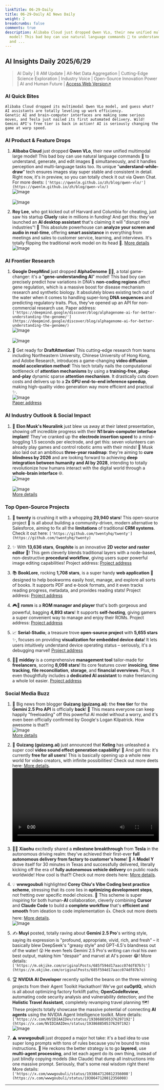 ```yaml
---
linkTitle: 06-29-Daily
title: 06-29-Daily AI News Daily
weight: 2
breadcrumbs: false
comments: true
description: Alibaba Cloud just dropped Qwen VLo, their new unified multimodal large
  model! This bad boy can use natural language commands 🌟 to understand, generate,
  and ...
---
```

## AI Insights Daily 2025/6/29

> AI Daily | 8 AM Update | All-Net Data Aggregation | Cutting-Edge Science Exploration | Industry Voice | Open-Source Innovation Power | AI and Human Future | [Access Web Version↗️](https://yuansiwang.netlify.app/)

### AI Quick Bites

```
Alibaba Cloud dropped its multimodal Qwen VLo model, and guess what? AI assistants are totally leveling up work efficiency.
Genetic AI and brain-computer interfaces are making some serious moves, and Tesla just nailed its first automated delivery. Wild!
Gemini API's free tier is back in action! AI is seriously changing the game at warp speed.
```

### AI Product & Feature Drops
1.  **Alibaba Cloud** just dropped **Qwen VLo**, their new unified multimodal large model! This bad boy can use natural language commands 🌟 to understand, generate, and edit images 🎨 simultaneously, and it handles perception and multi-language tasks too. Its unique "**understand-while-draw**" tech ensures images stay super stable and consistent in detail. Right now, it's in preview, so you can totally check it out via Qwen Chat. For more deets: `['https://qwenlm.github.io/zh/blog/qwen-vlo/'](https://qwenlm.github.io/zh/blog/qwen-vlo/)`
    <br/> ![Image](https://cdn.jsdmirror.com/gh/justlovemaki/imagehub@main/images/2025/07/news_01k023g5yrfdktw8bwz5pcw2bw.avif) <br/>
    <br/> ![Image](https://cdn.jsdmirror.com/gh/justlovemaki/imagehub@main/images/2025/07/news_01k023gm12eptsg6e60d7em5av.avif) <br/>

2.  **Roy Lee**, who got kicked out of Harvard and Columbia for cheating, just saw his startup **Cluely** rake in millions in funding! And get this: they've launched an **AI desktop assistant** that's claiming it will "disrupt nine industries"! 🤯 This absolute powerhouse can **analyze your screen and audio in real-time**, offering **smart assistance** in everything from meetings and sales to customer service, learning, and interviews. It's totally flipping the traditional work model on its head 🚀. [More details](https://www.jiqizhixin.com/articles/2025-06-28-6)
    <br/> ![Image](https://cdn.jsdmirror.com/gh/justlovemaki/imagehub@main/images/2025/07/news_01k023gthse3wbs6kgtnwwtfew.avif) <br/>

### AI Frontier Research
1.  **Google DeepMind** just dropped **AlphaGenome** 🧬🔬, a total game-changer: it's a "**gene-understanding AI**" model! This bad boy can precisely predict how variations in DNA's **non-coding regions** affect gene regulation, which is a massive boost for disease mechanism research and synthetic biology. It absolutely blows existing tech out of the water when it comes to handling super-long **DNA sequences** and predicting regulatory traits. Plus, they've opened up an API for non-commercial research use. Paper address: `['https://deepmind.google/discover/blog/alphagenome-ai-for-better-understanding-the-genome/'](https://deepmind.google/discover/blog/alphagenome-ai-for-better-understanding-the-genome/)`
    <br/> ![Image](https://cdn.jsdmirror.com/gh/justlovemaki/imagehub@main/images/2025/07/news_01k023h668f1fb7f693zekz3km.avif) <br/>
    <br/> ![Image](https://cdn.jsdmirror.com/gh/justlovemaki/imagehub@main/images/2025/07/news_01k023hasdechbpf65mdv415q5.avif) <br/>

2.  🚀 Get ready for **DraftAttention**! This cutting-edge research from teams including Northeastern University, Chinese University of Hong Kong, and Adobe Research, introduces a game-changing **video diffusion model acceleration method**! This tech totally nails the computational bottleneck of **attention mechanisms** by using a **training-free, plug-and-play** dynamic sparse **attention mechanism**. It drastically cuts down costs and delivers up to a **2x GPU end-to-end inference speedup**, making high-quality video generation way more efficient and practical ✨.
    <br/> ![Image](https://cdn.jsdmirror.com/gh/justlovemaki/imagehub@main/images/2025/07/news_01k023hdpkfbnbmfbxwxzcyjnr.avif) <br/>
    [Paper address](https://arxiv.org/abs/2505.14708)

### AI Industry Outlook & Social Impact
1.  🚀 **Elon Musk's Neuralink** just blew us away at their latest presentation, showing off incredible progress with their **N1 brain-computer interface implant**! They've cranked up the **electrode insertion speed** to a mind-boggling 1.5 seconds per electrode, and get this: seven volunteers can already play games and control robotic arms with their minds! 🤯 Musk also laid out an ambitious **three-year roadmap**: they're aiming to **cure blindness by 2026** and are looking forward to achieving **deep integration between humanity and AI by 2028**, intending to totally revolutionize how humans interact with the digital world through a **whole-brain interface** 🌐.
    <br/> ![Image](https://cdn.jsdmirror.com/gh/justlovemaki/imagehub@main/images/2025/07/news_01k023hhjeepyampn40b4gct2d.avif) <br/>
    <br/> ![Image](https://cdn.jsdmirror.com/gh/justlovemaki/imagehub@main/images/2025/07/news_01k023htkte9sr2hmebysx5635.avif) <br/>
    [More details](https://mp.weixin.qq.com/s?__biz=MzI3MTA0MTk1MA==&mid=2652605172&idx=1&sn=af0348a245d7f79f539ea6839caf05b2)

### Top Open-Source Projects
1.  🌟 **twenty** is crushing it with a whopping **29,940 stars**! This open-source project 🚀 is all about building a community-driven, modern alternative to Salesforce, aiming to fix all the **limitations** of traditional **CRM systems**. Check it out here: `['https://github.com/twentyhq/twenty'](https://github.com/twentyhq/twenty)`

2.  ✨ With **13,636 stars**, **Graphite** is an innovative **2D vector and raster editor** 🎨! This gem cleverly blends traditional layers with a node-based, non-destructive **procedural workflow**, giving users super powerful image editing capabilities! Project address: [Project address](https://github.com/GraphiteEditor/Graphite)

3.  📚 **BookLore**, rocking **1,708 stars**, is a super handy **web application** 📖 designed to help bookworms easily host, manage, and explore all sorts of books. It supports PDF and e-book formats, and it even tracks reading progress, metadata, and provides reading stats! Project address: [Project address](https://github.com/adityachandelgit/BookLore)

4.  🎮🌟 **romm** is a **ROM manager and player** that's both gorgeous and powerful, bagging **4,893 stars**! It supports **self-hosting**, giving gamers a super convenient way to manage and enjoy their ROMs. Project address: [Project address](https://github.com/rommapp/romm)

5.  📈 **Serial-Studio**, a treasure trove **open-source project** with **5,655 stars** ✨, focuses on providing **visualization for embedded device data**! It lets users intuitively understand device operating status – seriously, it's a debugging marvel! [Project address](https://github.com/Serial-Studio/Serial-Studio)

6.  💼🚀 **midday** is a comprehensive **management tool** tailor-made for **freelancers**, scoring **8,098 stars**! Its core features cover **invoicing**, **time tracking**, **file reconciliation**, **storage**, and **financial overviews**. Plus, it even thoughtfully includes a **dedicated AI assistant** to make freelancing a whole lot easier. [Project address](https://github.com/midday-ai/midday)

### Social Media Buzz
1.  🎉 Big news from blogger **Guizang (guizang.ai)**: the **free tier** for the **Gemini 2.5 Pro API** is officially **back**! 🥳 This means everyone can keep happily "freeloading" off this powerful AI model without a worry, and it's even been officially confirmed by Google's Logan Kilpatrick. How awesome is that?!
    <br/> ![Image](https://cdn.jsdmirror.com/gh/justlovemaki/imagehub@main/images/2025/07/news_01k023hxnwevp8whykkjv3g1xf.avif) <br/>
    [More details](https://x.com/op7418/status/1938895703608316011)

2.  🎵 **Guizang (guizang.ai)** just announced that **Keling** has unleashed a super cool **video sound effect generation capability**! 🤩 And get this: it's currently **free for all users**! This is basically opening up a whole new world for video creators, with infinite possibilities! Check out more deets here: [More details](https://x.com/op7418/status/1938894186742485484).
    <video src="https://cdn.jsdmirror.com/gh/justlovemaki/imagehub@main/images/2025/07/news_01k023j55vej18h1bbe9trkxv0.mp4" controls="controls" width="100%"></video>

3.  🚗💨 **Xiaohu** excitedly shared a **milestone breakthrough** from **Tesla** in the autonomous driving realm: they've achieved their first-ever **full autonomous delivery from factory to customer's home**! 🎉 A **Model Y** drove itself for 30 minutes in Texas and successfully delivered, literally kicking off the era of **fully autonomous vehicle delivery** on public roads worldwide! How cool is that?! Check out more deets here: [More details](https://x.com/imxiaohu/status/1938848110115201068).

4.  💡 **wwwgoubuli** highlighted **Corey Chiu's Vibe Coding best practice scheme**, stressing that its core lies in **optimizing development steps**, not fretting over specific model choices. 🤔 This scheme is super inspiring for both human-**AI** collaboration, cleverly combining **Cursor** and **Claude Code** to build a **complete workflow** that's **efficient and smooth** from ideation to code implementation 👍. Check out more deets here: [More details](https://x.com/wwwgoubuli/status/1938794235106558301).
    <br/> ![Image](https://cdn.jsdmirror.com/gh/justlovemaki/imagehub@main/images/2025/07/news_01k023jbgbfe3bdr5jmp9saqj3.avif) <br/>

5.  ✍️ **Muyi** posted, totally raving about **Gemini 2.5 Pro**'s writing style, saying its expression is "profound, appropriate, vivid, rich, and fresh" – it basically blew DeepSeek's "greasy style" and GPT-4.5's blandness out of the water! 😮 He even feels Gemini 2.5 Pro's writing can rival his *own* best output, making him "despair" and marvel at AI's power 😂! More details: `['https://m.okjike.com/originalPosts/685f594d17aacc074df87b7c'](https://m.okjike.com/originalPosts/685f594d17aacc074df87b7c)`

6.  🏆 **NVIDIA AI Developer** recently spilled the beans on the three winning projects from their Agent Toolkit Hackathon! We've got **cuOptIQ**, which is all about optimizing factory forklift paths; **OpenCodeReview**, automating code security analysis and vulnerability detection; and the **Holistic Travel Assistant**, completely revamping travel planning 🗺️! These projects totally showcase the massive potential of connecting **AI agents** using the NVIDIA Agent Intelligence toolkit. More details: `['https://x.com/NVIDIAAIDev/status/1938688505376297192'](https://x.com/NVIDIAAIDev/status/1938688505376297192)`
    <br/> ![Image](https://cdn.jsdmirror.com/gh/justlovemaki/imagehub@main/images/2025/07/news_01k023jejjeeh98kf04hnbqzxm.avif) <br/>

7.  ⚠️ **wwwgoubuli** just dropped a major hot take: it's a bad idea to use super long prompts with tons of rules because you're bound to miss instructions. 🤔 He reckons the better strategy is to go **layered**, use **multi-agent processing**, and let each agent do its own thing, instead of just blindly copying models (like Claude) that dump all instructions into one massive prompt. Seriously, that's some real wisdom right there! More details: `['https://x.com/wwwgoubuli/status/1938647120812356008'](https://x.com/wwwgoubuli/status/1938647120812356008)`

---